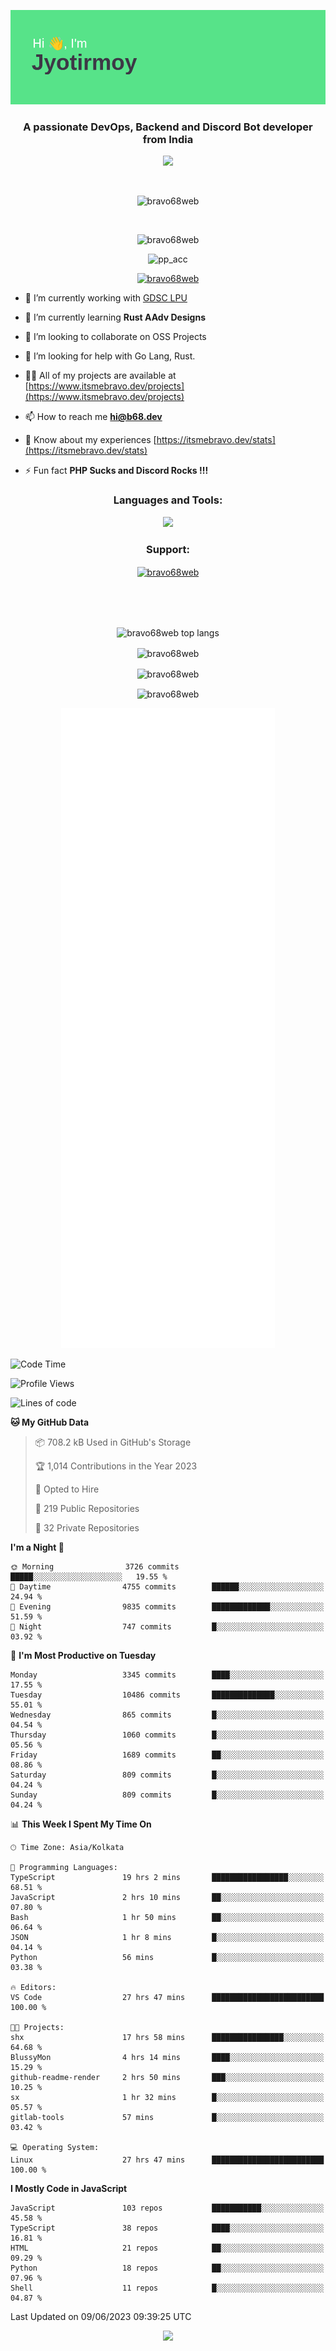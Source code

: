 <p align="center"><img src="header.png"></p>
<h3 align="center">A passionate DevOps, Backend and Discord Bot developer from India</h3>

<p align="center"><a href="https://discord.com/users/457039372009865226"><img src="https://lanyard-profile-readme.vercel.app/api/457039372009865226"></a></p>
                           
<br>
<p align="center"> <img src="https://komarev.com/ghpvc/?username=bravo68web&label=Profile%20views&color=0e75b6&style=flat" alt="bravo68web" /> </p>
<br>


<p align="center"><img src="https://github-profile-trophy.vercel.app/?username=bravo68web&theme=discord&column=3&row=2" alt="bravo68web" /> </p>
<p align="center"><img src="https://osu-embed.b68dev.xyz/pp_acc" alt="pp_acc" /> </p>

<p align="center"> <a href="https://twitter.com/bravo68web" target="blank"><img src="https://img.shields.io/twitter/follow/bravo68web?logo=twitter&style=for-the-badge" alt="bravo68web" /></a> </p>

- 🔭 I’m currently working with [GDSC LPU](https://gdsclpu.live/)

- 🌱 I’m currently learning **Rust AAdv Designs**

- 👯 I’m looking to collaborate on OSS Projects

- 🤝 I’m looking for help with Go Lang, Rust.

- 👨‍💻 All of my projects are available at [https://www.itsmebravo.dev/projects](https://www.itsmebravo.dev/projects)

<!-- - 💬 Ask me about **DF Techs** -->

- 📫 How to reach me **hi@b68.dev**

- 📄 Know about my experiences [https://itsmebravo.dev/stats](https://itsmebravo.dev/stats)

- ⚡ Fun fact **PHP Sucks and Discord Rocks !!!**

<h3 align="center">Languages and Tools:</h3>
<p align="center"> 
<img src="https://skillicons.dev/icons?i=aws,bash,c,cs,cpp,cloudflare,css,dart,devto,discord,bots,docker,electron,ember,emotion,express,fastapi,figma,firebase,flask,gcp,git,github,githubactions,go,gitlab,graphql,heroku,html,ai,ipfs,js,jest,linux,md,mastodon,mongodb,neovim,netlify,nextjs,nginx,nodejs,postgres,postman,powershell,py,react,redis,regex,replit,rocket,rust,sqlite,mysql,stackoverflow,styledcomponents,supabase,sentry,solidity,svg,tailwind,tauri,twitter,ts,unity,v,vercel,vim,vite,wasm,webpack,workers&perline=8&theme=dark" />
</p>

<h3 align="center">Support:</h3>
<p align="center"><a href="https://www.buymeacoffee.com/bravo68web"> <img align="center" src="https://cdn.buymeacoffee.com/buttons/v2/default-yellow.png" height="50" width="210" alt="bravo68web" /></a></p><br><br>
<br>

<p align="center"> <img align="center" src="https://github-readme-stats-sync.vercel.app/api/top-langs?username=bravo68web&count_private=true&show_icons=true&theme=radical&border_radius=10&&langs_count=10&layout=compact" alt="bravo68web top langs" /></p>

<p align="center"> <img align="center" src="https://github-readme-stats-sync.vercel.app/api?username=bravo68web&count_private=true&show_icons=true&theme=radical&border_radius=10" alt="bravo68web" /></p>

<p align="center"> <img align="center" src="https://github-readme-streak-stats.herokuapp.com?user=bravo68web&theme=dracula&hide_border=true" alt="bravo68web" /></p>

<p align="center"> <img align="center" src="https://github-readme-stats-sync.vercel.app/api/wakatime?username=bravo68web&count_private=true&show_icons=true&theme=aura_dark&border_radius=10&&langs_count=10&layout=compact&range=last_7_days" alt="bravo68web" /></p>

<p align="center"><img src="https://raw.githubusercontent.com/BRAVO68WEB/BRAVO68WEB/master/github-metrics.svg"></p>

<!--START_SECTION:waka-->
![Code Time](http://img.shields.io/badge/Code%20Time-4%2C846%20hrs%2038%20mins-blue)

![Profile Views](http://img.shields.io/badge/Profile%20Views-56-blue)

![Lines of code](https://img.shields.io/badge/From%20Hello%20World%20I%27ve%20Written-58.1%20million%20lines%20of%20code-blue)

**🐱 My GitHub Data** 

> 📦 708.2 kB Used in GitHub's Storage 
 > 
> 🏆 1,014 Contributions in the Year 2023
 > 
> 💼 Opted to Hire
 > 
> 📜 219 Public Repositories 
 > 
> 🔑 32 Private Repositories 
 > 
**I'm a Night 🦉** 

```text
🌞 Morning                3726 commits        █████░░░░░░░░░░░░░░░░░░░░   19.55 % 
🌆 Daytime                4755 commits        ██████░░░░░░░░░░░░░░░░░░░   24.94 % 
🌃 Evening                9835 commits        █████████████░░░░░░░░░░░░   51.59 % 
🌙 Night                  747 commits         █░░░░░░░░░░░░░░░░░░░░░░░░   03.92 % 
```
📅 **I'm Most Productive on Tuesday** 

```text
Monday                   3345 commits        ████░░░░░░░░░░░░░░░░░░░░░   17.55 % 
Tuesday                  10486 commits       ██████████████░░░░░░░░░░░   55.01 % 
Wednesday                865 commits         █░░░░░░░░░░░░░░░░░░░░░░░░   04.54 % 
Thursday                 1060 commits        █░░░░░░░░░░░░░░░░░░░░░░░░   05.56 % 
Friday                   1689 commits        ██░░░░░░░░░░░░░░░░░░░░░░░   08.86 % 
Saturday                 809 commits         █░░░░░░░░░░░░░░░░░░░░░░░░   04.24 % 
Sunday                   809 commits         █░░░░░░░░░░░░░░░░░░░░░░░░   04.24 % 
```


📊 **This Week I Spent My Time On** 

```text
🕑︎ Time Zone: Asia/Kolkata

💬 Programming Languages: 
TypeScript               19 hrs 2 mins       █████████████████░░░░░░░░   68.51 % 
JavaScript               2 hrs 10 mins       ██░░░░░░░░░░░░░░░░░░░░░░░   07.80 % 
Bash                     1 hr 50 mins        ██░░░░░░░░░░░░░░░░░░░░░░░   06.64 % 
JSON                     1 hr 8 mins         █░░░░░░░░░░░░░░░░░░░░░░░░   04.14 % 
Python                   56 mins             █░░░░░░░░░░░░░░░░░░░░░░░░   03.38 % 

🔥 Editors: 
VS Code                  27 hrs 47 mins      █████████████████████████   100.00 % 

🐱‍💻 Projects: 
shx                      17 hrs 58 mins      ████████████████░░░░░░░░░   64.68 % 
BlussyMon                4 hrs 14 mins       ████░░░░░░░░░░░░░░░░░░░░░   15.29 % 
github-readme-render     2 hrs 50 mins       ███░░░░░░░░░░░░░░░░░░░░░░   10.25 % 
sx                       1 hr 32 mins        █░░░░░░░░░░░░░░░░░░░░░░░░   05.57 % 
gitlab-tools             57 mins             █░░░░░░░░░░░░░░░░░░░░░░░░   03.42 % 

💻 Operating System: 
Linux                    27 hrs 47 mins      █████████████████████████   100.00 % 
```

**I Mostly Code in JavaScript** 

```text
JavaScript               103 repos           ███████████░░░░░░░░░░░░░░   45.58 % 
TypeScript               38 repos            ████░░░░░░░░░░░░░░░░░░░░░   16.81 % 
HTML                     21 repos            ██░░░░░░░░░░░░░░░░░░░░░░░   09.29 % 
Python                   18 repos            ██░░░░░░░░░░░░░░░░░░░░░░░   07.96 % 
Shell                    11 repos            █░░░░░░░░░░░░░░░░░░░░░░░░   04.87 % 
```




 Last Updated on 09/06/2023 09:39:25 UTC
<!--END_SECTION:waka-->

<p align="center"><img src="https://bravo68web.me/images/header_.png"></p>

